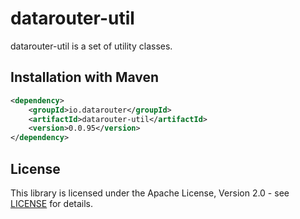 # datarouter-util

datarouter-util is a set of utility classes.


## Installation with Maven

```xml
<dependency>
	<groupId>io.datarouter</groupId>
	<artifactId>datarouter-util</artifactId>
	<version>0.0.95</version>
</dependency>
```

## License

This library is licensed under the Apache License, Version 2.0 - see [LICENSE](../LICENSE) for details.
